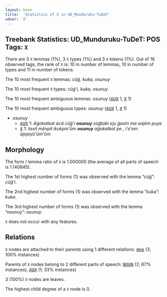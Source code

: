 ```yaml
---
layout: base
title:  'Statistics of X in UD_Munduruku-TuDeT'
udver: '2'
---
```


## Treebank Statistics: UD_Munduruku-TuDeT: POS Tags: `X`

There are 3 `X` lemmas (1%), 3 `X` types (1%) and 3 `X` tokens (1%).
Out of 16 observed tags, the rank of `X` is: 10 in number of lemmas, 10 in number of types and 11 in number of tokens.

The 10 most frequent `X` lemmas: <em>cũg̃, kuka, osunuy</em>

The 10 most frequent `X` types:  <em>cũg̃'i, kuka, osunuy</em>

The 10 most frequent ambiguous lemmas: <em>osunuy</em> (<tt><a href="myu_tudet-pos-AUX.html">AUX</a></tt> 1, <tt><a href="myu_tudet-pos-X.html">X</a></tt> 1)

The 10 most frequent ambiguous types:  <em>osunuy</em> (<tt><a href="myu_tudet-pos-AUX.html">AUX</a></tt> 1, <tt><a href="myu_tudet-pos-X.html">X</a></tt> 1)


* <em>osunuy</em>
  * <tt><a href="myu_tudet-pos-AUX.html">AUX</a></tt> 1: <em>Ag̃okatkat acã cũg̃'i <b>osunuy</b> sũg̃tabi eju g̃axĩn ma oajẽm puye</em>
  * <tt><a href="myu_tudet-pos-X.html">X</a></tt> 1: <em>taxit mẽnpit ikukpin'ũm <b>osunuy</b> ag̃okatkat pe , i'e'em ajojoyũ'ũm'ũm</em>

## Morphology

The form / lemma ratio of `X` is 1.000000 (the average of all parts of speech is 1.140845).

The 1st highest number of forms (1) was observed with the lemma “cũg̃”: <em>cũg̃'i</em>.

The 2nd highest number of forms (1) was observed with the lemma “kuka”: <em>kuka</em>.

The 3rd highest number of forms (1) was observed with the lemma “osunuy”: <em>osunuy</em>.

`X` does not occur with any features.


## Relations

`X` nodes are attached to their parents using 1 different relations: <tt><a href="myu_tudet-dep-dep.html">dep</a></tt> (3; 100% instances)

Parents of `X` nodes belong to 2 different parts of speech: <tt><a href="myu_tudet-pos-NOUN.html">NOUN</a></tt> (2; 67% instances), <tt><a href="myu_tudet-pos-AUX.html">AUX</a></tt> (1; 33% instances)

3 (100%) `X` nodes are leaves.

The highest child degree of a `X` node is 0.

